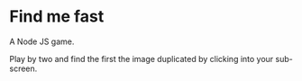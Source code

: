 # Find me fast

A Node JS game.

Play by two and find the first the image duplicated by clicking into your sub-screen.
